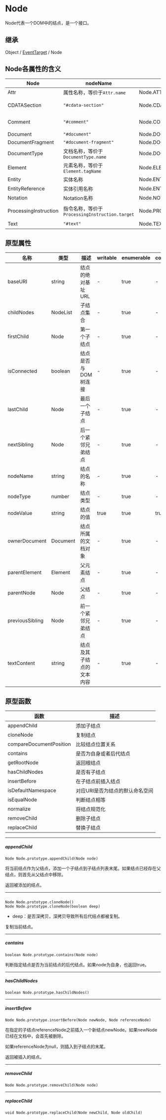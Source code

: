 # Node

Node代表一个DOM中的结点，是一个接口。

## 继承

Object / [EventTarget](EventTarget.md) / Node

## Node各属性的含义

| Node | nodeName | nodeType | nodeValue |
|---|---|---|---|
| Attr | 属性名称，等价于`Attr.name` | Node.ATTRIBUTE_NODE | 属性的值 |
| CDATASection | `"#cdata-section"` | Node.CDATA_SECTION_NODE | CDATA的文本内容 |
| Comment | `"#comment"` | Node.COMMENT_NODE | 注释的文本内容 |
| Document | `"#document"` | Node.DOCUMENT_NODE | `null` |
| DocumentFragment | `"#document-fragment"` | Node.DOCUMENT_FRAGMENT_NODE | `null` |
| DocumentType | 文档名称，等价于`DocumentType.name` | Node.DOCUMENT_TYPE_NODE | `null` |
| Element | 元素名称，等价于`Element.tagName` | Node.ELEMENT_NODE | `null` |
| Entity | 实体名称 | Node.ENTITY_NODE | |
| EntityReference | 实体引用名称 | Node.ENTITY_REFERENCE_NODE | |
| Notation | Notation名称 | Node.NOTATION_NODE | `null` |
| ProcessingInstruction | 指令名称，等价于`ProcessingInstruction.target` | Node.PROCESSING_INSTRUCTION_NODE | 指令文本内容 |
| Text | `"#text"` | Node.TEXT_NODE | 文本内容 |

## 原型属性

| 名称 | 类型 | 描述 | writable | enumerable | configurable |
|---|---|---|---|---|---|
| baseURI | string | 结点的绝对基址URL | - | true | - |
| childNodes | NodeList | 子结点集合 | - | true | - |
| firstChild | Node | 第一个子结点 | - | true | - |
| isConnected | boolean | 结点是否与DOM树连接 | - | true | - |
| lastChild | Node | 最后一个子结点 | - | true | - |
| nextSibling | Node | 后一个紧邻兄弟结点 | - | true | - |
| nodeName | string | 结点的名称 | - | true | - |
| nodeType | number | 结点类型 | - | true | - |
| nodeValue | string | 结点的值 | true | true | true |
| ownerDocument | Document | 结点所属的文档对象 | - | true | - |
| parentElement | Element | 父元素结点 | - | true | - |
| parentNode | Node | 父结点 | - | true | - |
| previousSibling | Node | 前一个紧邻兄弟结点 | - | true | - |
| textContent | string | 结点及其子结点的文本内容 | - | true | - |

## 原型函数

| 函数 | 描述 |
|---|---|
| appendChild | 添加子结点 |
| cloneNode | 复制结点 |
| compareDocumentPosition | 比较结点位置关系 |
| contains | 是否为自身或者后代结点 |
| getRootNode | 返回根结点 |
| hasChildNodes | 是否有子结点 |
| insertBefore | 在子结点前插入结点 |
| isDefaultNamespace | 对应URI是否为结点的默认命名空间 |
| isEqualNode | 判断结点相等 |
| normalize | 将结点规范化 |
| removeChild | 删除子结点 |
| replaceChild | 替换子结点 |

---

##### appendChild

```
Node Node.prototype.appendChild(Node node)
```

将当前结点作为父结点，添加一个子结点到子结点列表末尾。如果结点已经存在父结点，则首先从父结点中移除。

返回被添加的结点。

---

#####

```
Node Node.prototype.cloneNode()
Node Node.prototype.cloneNode(boolean deep)
```

- deep：是否深拷贝，深拷贝导致所有后代结点都被复制。

复制当前结点。

---

##### contains

```
boolean Node.prototype.contains(Node node)
```

判断指定结点是否为当前结点的后代结点。如果node为自身，也返回true。

---

##### hasChildNodes

```
boolean Node.prototype.hasChildNodes()
```

---

##### insertBefore

```
Node Node.prototype.insertBefore(Node newNode, Node referenceNode)
```

在指定的子结点referenceNode之前插入一个新结点newNode。如果newNode已经在文档中，会首先被删除。

如果referenceNode为null，则插入到子结点的末尾。

返回被插入的结点。

---

##### removeChild

```
Node Node.prototype.removeChild(Node node)
```

---

##### replaceChild

```
void Node.prototype.replaceChild(Node newChild, Node oldChild)
```